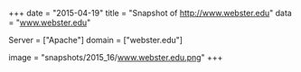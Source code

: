 
+++
date = "2015-04-19"
title = "Snapshot of http://www.webster.edu"
data = "www.webster.edu"

Server = ["Apache"]
domain = ["webster.edu"]

  image = "snapshots/2015_16/www.webster.edu.png"
+++
#
